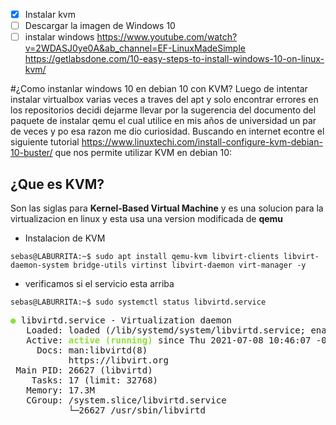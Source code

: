 - [x] Instalar kvm
- [ ] Descargar la imagen de Windows 10
- [ ] instalar windows
https://www.youtube.com/watch?v=2WDASJ0ye0A&ab_channel=EF-LinuxMadeSimple
https://getlabsdone.com/10-easy-steps-to-install-windows-10-on-linux-kvm/

#¿Como instanlar windows 10 en debian 10 con KVM?
Luego de intentar instalar virtualbox varias veces a traves del apt y solo encontrar errores en los repositorios decidi dejarme llevar por la sugerencia del documento del paquete de instalar qemu el cual utilice en mis años de universidad un par de veces y po esa razon me dio curiosidad. Buscando en internet econtre el siguiente tutorial https://www.linuxtechi.com/install-configure-kvm-debian-10-buster/ que nos permite utilizar KVM en debian 10:
## ¿Que es KVM?
Son las siglas para **Kernel-Based Virtual Machine** y es una solucion para la virtualizacion en linux y esta usa una version modificada de **qemu**
- Instalacion de KVM
```
sebas@LABURRITA:~$ sudo apt install qemu-kvm libvirt-clients libvirt-daemon-system bridge-utils virtinst libvirt-daemon virt-manager -y
```
- verificamos si el servicio esta arriba
```
sebas@LABURRITA:~$ sudo systemctl status libvirtd.service
```
<pre>
<font color="#8AE234"><b>●</b></font> libvirtd.service - Virtualization daemon
   Loaded: loaded (/lib/systemd/system/libvirtd.service; enabled; vendor preset: enabled)
   Active: <font color="#8AE234"><b>active (running)</b></font> since Thu 2021-07-08 10:46:07 -04; 6min ago
     Docs: man:libvirtd(8)
           https://libvirt.org
 Main PID: 26627 (libvirtd)
    Tasks: 17 (limit: 32768)
   Memory: 17.3M
   CGroup: /system.slice/libvirtd.service
           └─26627 /usr/sbin/libvirtd
</pre>
